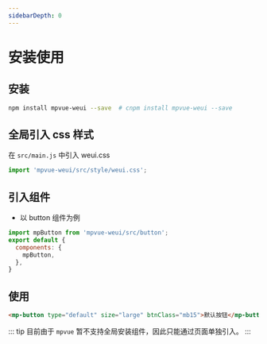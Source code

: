 ```yaml
---
sidebarDepth: 0
---
```


# 安装使用

## 安装

``` bash
npm install mpvue-weui --save  # cnpm install mpvue-weui --save
```

## 全局引入 css 样式
在 `src/main.js` 中引入 weui.css

``` js
import 'mpvue-weui/src/style/weui.css';
```

## 引入组件

* 以 button 组件为例

``` js
import mpButton from 'mpvue-weui/src/button';
export default {
  components: {
    mpButton,
  },
}
```

## 使用

``` html
<mp-button type="default" size="large" btnClass="mb15">默认按钮</mp-button>
```

::: tip
目前由于 `mpvue` 暂不支持全局安装组件，因此只能通过页面单独引入。
:::
